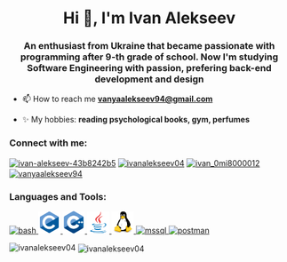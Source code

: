 <h1 align="center">Hi 👋, I'm Ivan Alekseev</h1>
<h3 align="center">An enthusiast from Ukraine that became passionate with programming after 9-th grade of school. Now I'm studying Software Engineering with passion, prefering back-end development and design</h3>

- 📫 How to reach me **vanyaalekseev94@gmail.com**

- ✨ My hobbies: **reading psychological books, gym, perfumes**

<h3 align="left">Connect with me:</h3>
<p align="left">
<a href="https://linkedin.com/in/ivan-alekseev-43b8242b5" target="blank"><img align="center" src="https://raw.githubusercontent.com/rahuldkjain/github-profile-readme-generator/master/src/images/icons/Social/linked-in-alt.svg" alt="ivan-alekseev-43b8242b5" height="30" width="40" /></a>
<a href="https://fb.com/ivanalekseev04" target="blank"><img align="center" src="https://raw.githubusercontent.com/rahuldkjain/github-profile-readme-generator/master/src/images/icons/Social/facebook.svg" alt="ivanalekseev04" height="30" width="40" /></a>
<a href="https://www.hackerrank.com/ivan_0mi8000012" target="blank"><img align="center" src="https://raw.githubusercontent.com/rahuldkjain/github-profile-readme-generator/master/src/images/icons/Social/hackerrank.svg" alt="ivan_0mi8000012" height="30" width="40" /></a>
<a href="https://www.leetcode.com/vanyaalekseev94" target="blank"><img align="center" src="https://raw.githubusercontent.com/rahuldkjain/github-profile-readme-generator/master/src/images/icons/Social/leet-code.svg" alt="vanyaalekseev94" height="30" width="40" /></a>
</p>

<h3 align="left">Languages and Tools:</h3>
<p align="left"> <a href="https://www.gnu.org/software/bash/" target="_blank" rel="noreferrer"> <img src="https://www.vectorlogo.zone/logos/gnu_bash/gnu_bash-icon.svg" alt="bash" width="40" height="40"/> </a> <a href="https://www.cprogramming.com/" target="_blank" rel="noreferrer"> <img src="https://raw.githubusercontent.com/devicons/devicon/master/icons/c/c-original.svg" alt="c" width="40" height="40"/> </a> <a href="https://www.w3schools.com/cpp/" target="_blank" rel="noreferrer"> <img src="https://raw.githubusercontent.com/devicons/devicon/master/icons/cplusplus/cplusplus-original.svg" alt="cplusplus" width="40" height="40"/> </a> <a href="https://www.java.com" target="_blank" rel="noreferrer"> <img src="https://raw.githubusercontent.com/devicons/devicon/master/icons/java/java-original.svg" alt="java" width="40" height="40"/> </a> <a href="https://www.linux.org/" target="_blank" rel="noreferrer"> <img src="https://raw.githubusercontent.com/devicons/devicon/master/icons/linux/linux-original.svg" alt="linux" width="40" height="40"/> </a> <a href="https://www.microsoft.com/en-us/sql-server" target="_blank" rel="noreferrer"> <img src="https://www.svgrepo.com/show/303229/microsoft-sql-server-logo.svg" alt="mssql" width="40" height="40"/> </a> <a href="https://postman.com" target="_blank" rel="noreferrer"> <img src="https://www.vectorlogo.zone/logos/getpostman/getpostman-icon.svg" alt="postman" width="40" height="40"/> </a> </p>

<p><img align="left" src="https://github-readme-stats.vercel.app/api/top-langs?username=ivanalekseev04&show_icons=true&locale=en&layout=compact" alt="ivanalekseev04" /></p>

<p>&nbsp;<img align="center" src="https://github-readme-stats.vercel.app/api?username=ivanalekseev04&show_icons=true&locale=en" alt="ivanalekseev04" /></p>
